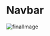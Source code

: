 # Navbar
![finalImage](https://user-images.githubusercontent.com/55457122/184645384-d07c6e5f-4be3-458c-9845-b46720dae45c.png)
